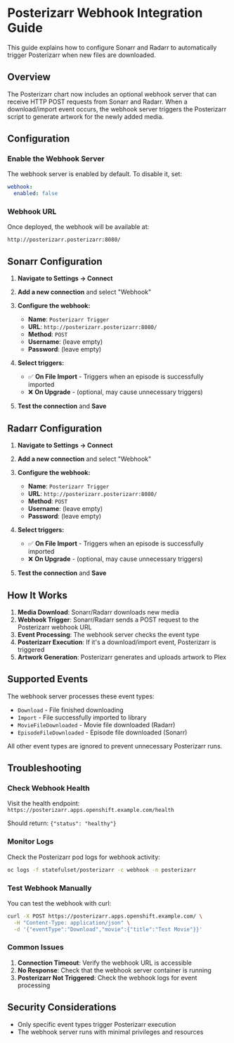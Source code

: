 # Posterizarr Webhook Integration Guide

This guide explains how to configure Sonarr and Radarr to automatically trigger Posterizarr when new files are downloaded.

## Overview

The Posterizarr chart now includes an optional webhook server that can receive HTTP POST requests from Sonarr and Radarr. When a download/import event occurs, the webhook server triggers the Posterizarr script to generate artwork for the newly added media.

## Configuration

### Enable the Webhook Server

The webhook server is enabled by default. To disable it, set:

```yaml
webhook:
  enabled: false
```

### Webhook URL

Once deployed, the webhook will be available at:
```
http://posterizarr.posterizarr:8080/
```

## Sonarr Configuration

1. **Navigate to Settings → Connect**
2. **Add a new connection** and select "Webhook"
3. **Configure the webhook:**
   - **Name**: `Posterizarr Trigger`
   - **URL**: `http://posterizarr.posterizarr:8080/`
   - **Method**: `POST`
   - **Username**: (leave empty)
   - **Password**: (leave empty)

4. **Select triggers:**
   - ✅ **On File Import** - Triggers when an episode is successfully imported
   - ❌ **On Upgrade** - (optional, may cause unnecessary triggers)

5. **Test the connection** and **Save**

## Radarr Configuration

1. **Navigate to Settings → Connect**
2. **Add a new connection** and select "Webhook"
3. **Configure the webhook:**
   - **Name**: `Posterizarr Trigger`
   - **URL**: `http://posterizarr.posterizarr:8080/`
   - **Method**: `POST`
   - **Username**: (leave empty)
   - **Password**: (leave empty)

4. **Select triggers:**
   - ✅ **On File Import** - Triggers when an episode is successfully imported
   - ❌ **On Upgrade** - (optional, may cause unnecessary triggers)

5. **Test the connection** and **Save**

## How It Works

1. **Media Download**: Sonarr/Radarr downloads new media
2. **Webhook Trigger**: Sonarr/Radarr sends a POST request to the Posterizarr webhook URL
3. **Event Processing**: The webhook server checks the event type
4. **Posterizarr Execution**: If it's a download/import event, Posterizarr is triggered
5. **Artwork Generation**: Posterizarr generates and uploads artwork to Plex

## Supported Events

The webhook server processes these event types:
- `Download` - File finished downloading
- `Import` - File successfully imported to library
- `MovieFileDownloaded` - Movie file downloaded (Radarr)
- `EpisodeFileDownloaded` - Episode file downloaded (Sonarr)

All other event types are ignored to prevent unnecessary Posterizarr runs.

## Troubleshooting

### Check Webhook Health
Visit the health endpoint: `https://posterizarr.apps.openshift.example.com/health`

Should return: `{"status": "healthy"}`

### Monitor Logs
Check the Posterizarr pod logs for webhook activity:
```bash
oc logs -f statefulset/posterizarr -c webhook -n posterizarr
```

### Test Webhook Manually
You can test the webhook with curl:
```bash
curl -X POST https://posterizarr.apps.openshift.example.com/ \
  -H "Content-Type: application/json" \
  -d '{"eventType":"Download","movie":{"title":"Test Movie"}}'
```

### Common Issues

1. **Connection Timeout**: Verify the webhook URL is accessible
2. **No Response**: Check that the webhook server container is running
3. **Posterizarr Not Triggered**: Check the webhook logs for event processing

## Security Considerations

- Only specific event types trigger Posterizarr execution
- The webhook server runs with minimal privileges and resources
